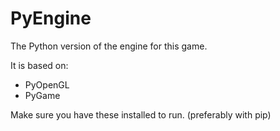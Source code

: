 # PyEngine

The Python version of the engine for this game.

It is based on:
- PyOpenGL
- PyGame

Make sure you have these installed to run. (preferably with pip)

